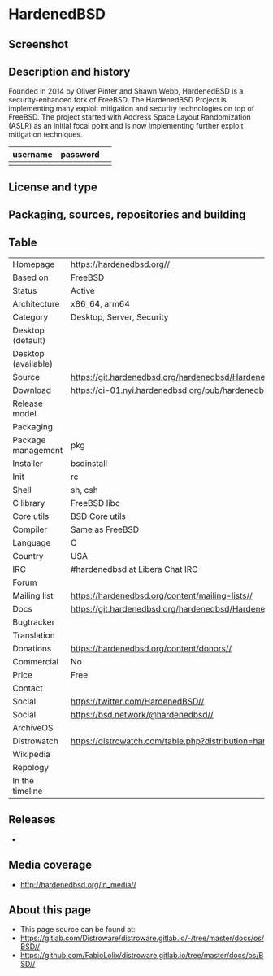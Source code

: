 # HardenedBSD

## Screenshot


## Description and history

Founded in 2014 by Oliver Pinter and Shawn Webb, HardenedBSD is a security-enhanced fork of FreeBSD. The HardenedBSD Project is implementing many exploit mitigation and security technologies on top of FreeBSD. The project started with Address Space Layout Randomization (ASLR) as an initial focal point and is now implementing further exploit mitigation techniques.

| username | password |  |
|----------|----------|--|
|  |  |  |
## License and type




## Packaging, sources, repositories and building




## Table

|                       |  |
|-----------------------|--|
| Homepage              | <https://hardenedbsd.org//> |
| Based on              | FreeBSD |
| Status                | Active |
| Architecture          | x86_64, arm64 |
| Category              | Desktop, Server, Security |
| Desktop (default)     |  |
| Desktop (available)   |  |
| Source                | <https://git.hardenedbsd.org/hardenedbsd/HardenedBSD//> |
| Download              | <https://ci-01.nyi.hardenedbsd.org/pub/hardenedbsd//> |
| Release model         |  |
| Packaging             |  |
| Package management    | pkg |
| Installer             | bsdinstall |
| Init                  | rc |
| Shell                 | sh, csh |
| C library             | FreeBSD libc |
| Core utils            | BSD Core utils |
| Compiler              | Same as FreeBSD |
| Language              | C |
| Country               | USA |
| IRC                   | #hardenedbsd at Libera Chat IRC |
| Forum                 |  |
| Mailing list          | <https://hardenedbsd.org/content/mailing-lists//> |
| Docs                  | <https://git.hardenedbsd.org/hardenedbsd/HardenedBSD/-/wikis/home//> |
| Bugtracker            |  |
| Translation           |  |
| Donations             | <https://hardenedbsd.org/content/donors//> |
| Commercial            | No |
| Price                 | Free |
| Contact               |  |
| Social                | <https://twitter.com/HardenedBSD//> |
| Social                | <https://bsd.network/@hardenedbsd//> |
| ArchiveOS             |  |
| Distrowatch           | <https://distrowatch.com/table.php?distribution=hardenedbsd//> |
| Wikipedia             |  |
| Repology              |  |
| In the timeline       |  |


## Releases

* 


## Media coverage

* <http://hardenedbsd.org/in_media//>


## About this page

* This page source can be found at:
* <https://gitlab.com/Distroware/distroware.gitlab.io/-/tree/master/docs/os/BSD//>
* <https://github.com/FabioLolix/distroware.gitlab.io/tree/master/docs/os/BSD//>
